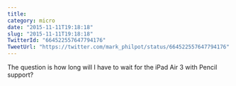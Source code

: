 ```yaml
---
title: 
category: micro
date: "2015-11-11T19:18:18"
slug: "2015-11-11T19:18:18"
TwitterId: "664522557647794176"
TweetUrl: "https://twitter.com/mark_philpot/status/664522557647794176"
---
```


The question is how long will I have to wait for the iPad Air 3 with Pencil
support?
